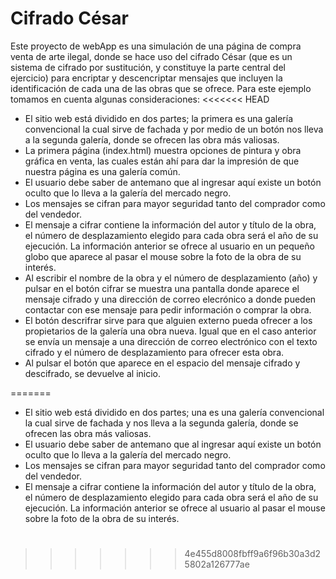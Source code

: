 # Cifrado César
Este proyecto de webApp es una simulación de una página de compra venta de arte ilegal, donde se hace uso del cifrado César (que es un sistema de cifrado por sustitución, y constituye la parte central del ejercicio) para encriptar y descencriptar mensajes que incluyen la identificación de cada una de las obras que se ofrece.
Para este ejemplo tomamos en cuenta algunas consideraciones:
<<<<<<< HEAD
* El sitio web está dividido en dos partes; la primera es una galería convencional la cual sirve de fachada y por medio de un botón nos lleva a la segunda galería, donde se ofrecen las obra más valiosas.
* La primera página (index.html) muestra opciones de pintura y obra gráfica en venta, las cuales están ahí para dar la impresión de que nuestra página es una galería común.
* El usuario debe saber de antemano que al ingresar aquí existe un botón oculto que lo lleva a la galería del mercado negro.
* Los mensajes se cifran para mayor seguridad tanto del comprador como del vendedor.
* El mensaje a cifrar contiene la información del autor y título de la obra, el número de desplazamiento elegido para cada obra será el año de su ejecución. La información anterior se ofrece al usuario en un pequeño globo que aparece al pasar el mouse sobre la foto de la obra de su interés.   
* Al escribir el nombre de la obra y el número de desplazamiento (año) y pulsar en el botón cifrar se muestra una pantalla donde aparece el mensaje cifrado y una dirección de correo elecrónico a donde pueden contactar con ese mensaje para pedir información o comprar la obra.
* El botón descrifrar sirve para que alguien externo pueda ofrecer a los propietarios de la galería una obra nueva. Igual que en el caso anterior se envía un mensaje a una dirección de correo electrónico con el texto cifrado y el número de desplazamiento para ofrecer esta obra.
* Al pulsar el botón que aparece en el espacio del mensaje cifrado y descifrado, se devuelve al inicio.


=======
* El sitio web está dividido en dos partes; una es una galería convencional la cual sirve de fachada y nos lleva a la segunda galería, donde se ofrecen las obra más valiosas.
* El usuario debe saber de antemano que al ingresar aquí existe un botón oculto que lo lleva a la galería del mercado negro.
* Los mensajes se cifran para mayor seguridad tanto del comprador como del vendedor.
* El mensaje a cifrar contiene la información del autor y título de la obra, el número de desplazamiento elegido para cada obra será el año de su ejecución. La información anterior se ofrece al usuario al pasar el mouse sobre la foto de la obra de su interés.   
#
>>>>>>> 4e455d8008fbff9a6f96b30a3d25802a126777ae
